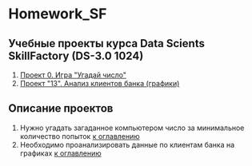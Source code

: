 # Homework_SF
## Учебные проекты курса Data Scients SkillFactory (DS-3.0 1024)
 1. [Проект 0. Игра "Угадай число"](C:\Users\insps\Documents\SF\IDE\Homework_SF\Project_0\solver.py)
 2. [Проект "13". Анализ клиентов банка (графики)](C:\Users\insps\Documents\SF\IDE\Homework_SF\Project_13\Analysis_bankclients.ipynb)


## Описание проектов
1. Нужно угадать загаданное компьютером число за минимальное количество попыток
[к оглавлению]()
2. Необходимо проанализировать данные по клиентам банка на графиках [к оглавлению]()